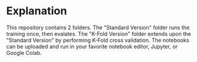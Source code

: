 # Explanation
This repository contains 2 folders. The "Standard Version" folder runs the training once, then evalates. The "K-Fold Version" folder extends upon the "Standard Version" by performing K-Fold cross validation.
The notebooks can be uploaded and run in your favorite notebook editor, Jupyter, or Google Colab.
